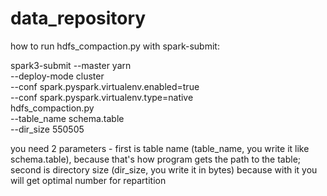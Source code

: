 # data_repository

how to run hdfs_compaction.py with spark-submit:

spark3-submit --master yarn \
--deploy-mode cluster \
--conf spark.pyspark.virtualenv.enabled=true \
--conf spark.pyspark.virtualenv.type=native \
hdfs_compaction.py \
--table_name schema.table \
--dir_size 550505

you need 2 parameters - first is table name (table_name, you write it like schema.table), because that's how program gets the path to the table; second is directory size (dir_size, you write it in bytes) because with it you will get optimal number for repartition
